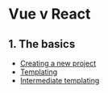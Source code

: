 # Vue v React

## 1. The basics

- [Creating a new project](01-new-project.md)
- [Templating](02-templating.md)
- [Intermediate templating](03-intermediate-templating.md)
